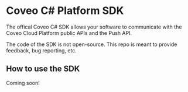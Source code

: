 # Coveo C# Platform SDK
The offical Coveo C# SDK allows your software to communicate with the Coveo Cloud Platform public APIs and the Push API.

The code of the SDK is not open-source. This repo is meant to provide feedback, bug reporting, etc.

## How to use the SDK
Coming soon!
